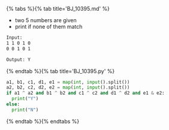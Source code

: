 {% tabs %}{% tab title='BJ_10395.md' %}

* two 5 numbers are given
* print if none of them match

```txt
Input:
1 1 0 1 0
0 0 1 0 1

Output: Y
```

{% endtab %}{% tab title='BJ_10395.py' %}

```py
a1, b1, c1, d1, e1 = map(int, input().split())
a2, b2, c2, d2, e2 = map(int, input().split())
if a1 ^ a2 and b1 ^ b2 and c1 ^ c2 and d1 ^ d2 and e1 & e2:
  print("Y")
else:
  print("N")
```

{% endtab %}{% endtabs %}

